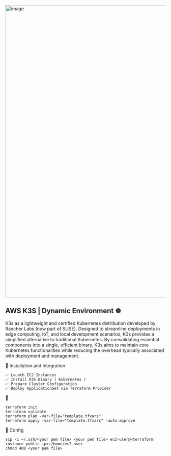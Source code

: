 <img width="1400" height="917" alt="image" src="https://github.com/user-attachments/assets/4282d448-0196-40f1-97fe-8f1b5f5d989c" />


## AWS K3S | Dynamic Environment   ☸️
K3s as a lightweight and certified Kubernetes distribution developed by Rancher Labs (now part of SUSE). Designed to streamline deployments in edge computing, IoT, and local development scenarios, K3s provides a simplified alternative to traditional Kubernetes. By consolidating essential components into a single, efficient binary, K3s aims to maintain core Kubernetes functionalities while reducing the overhead typically associated with deployment and management.


🎯  Installation and Integration
```
✅ Launch EC2 Instances
✅ Install K3S Binary ( Kubernetes )
✅ Prepare Cluster Configuration
✅ Deploy ApplicationSet via Terraform Provider
```

🚀 
```
terraform init
terraform validate
terraform plan -var-file="template.tfvars"
terraform apply -var-file="template.tfvars" -auto-approve
```

🧩 Config 

```
scp -i ~/.ssh/<your pem file> <your pem file> ec2-user@<terraform instance public ip>:/home/ec2-user
chmod 400 <your pem file>
```

